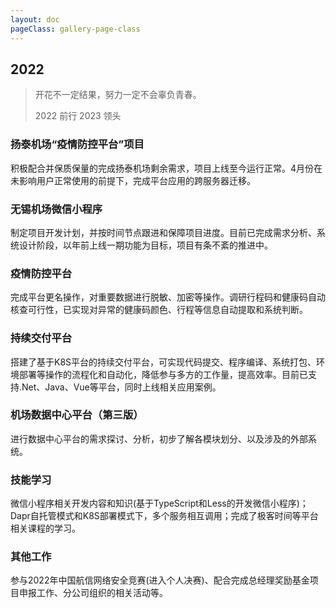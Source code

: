 ```yaml
---
layout: doc
pageClass: gallery-page-class
---
```


## 2022 ##

> 开花不一定结果，努力一定不会辜负青春。
> 
> 2022 前行 2023 领头

### 扬泰机场“疫情防控平台”项目 ###

积极配合并保质保量的完成扬泰机场剩余需求，项目上线至今运行正常。4月份在未影响用户正常使用的前提下，完成平台应用的跨服务器迁移。

### 无锡机场微信小程序 ###

制定项目开发计划，并按时间节点跟进和保障项目进度。目前已完成需求分析、系统设计阶段，以年前上线一期功能为目标，项目有条不紊的推进中。

### 疫情防控平台 ###

完成平台更名操作，对重要数据进行脱敏、加密等操作。调研行程码和健康码自动核查可行性，已实现对异常的健康码颜色、行程等信息自动提取和系统判断。

### 持续交付平台 ###

搭建了基于K8S平台的持续交付平台，可实现代码提交、程序编译、系统打包、环境部署等操作的流程化和自动化，降低参与多方的工作量，提高效率。目前已支持.Net、Java、Vue等平台，同时上线相关应用案例。

### 机场数据中心平台（第三版） ###

进行数据中心平台的需求探讨、分析，初步了解各模块划分、以及涉及的外部系统。

### 技能学习 ###

微信小程序相关开发内容和知识(基于TypeScript和Less的开发微信小程序)；Dapr自托管模式和K8S部署模式下，多个服务相互调用；完成了极客时间等平台相关课程的学习。

### 其他工作 ###

参与2022年中国航信网络安全竞赛(进入个人决赛)、配合完成总经理奖励基金项目申报工作、分公司组织的相关活动等。
